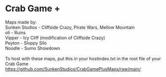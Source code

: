 # Crab Game +
Maps made by: \
Sunken Studios - Cliffside Crazy, Pirate Wars, Mellow Mountain \
oli - Ruins \
Vipper - Icy Cliff (modification of Cliffside Crazy) \
Peyton - Sloppy Silo \
Noodle - Sumo Showdown \
\
To host with these maps, put this in your hostindex.txt in the root file of your Crab Game \
https://github.com/SunkenStudios/CrabGamePlusMaps/raw/main/
